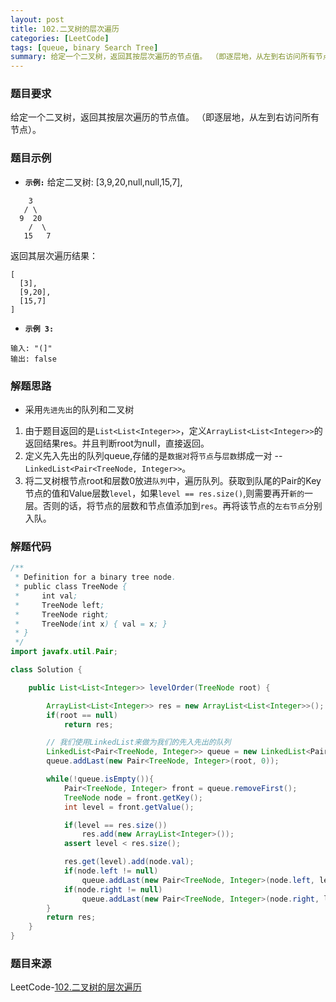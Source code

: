 ```yaml
---
layout: post
title: 102.二叉树的层次遍历
categories: [LeetCode]
tags: [queue, binary Search Tree]
summary: 给定一个二叉树，返回其按层次遍历的节点值。 （即逐层地，从左到右访问所有节点）。
---
```


### 题目要求
给定一个二叉树，返回其按层次遍历的节点值。 （即逐层地，从左到右访问所有节点）。

### 题目示例
- **`示例:`** 
给定二叉树: [3,9,20,null,null,15,7],
```
    3
   / \
  9  20
    /  \
   15   7
```
返回其层次遍历结果：
```
[
  [3],
  [9,20],
  [15,7]
]
```

- **`示例 3:`** 
```
输入: "(]"
输出: false
```

### 解题思路
- 采用`先进先出`的队列和二叉树
1. 由于题目返回的是`List<List<Integer>>`，定义`ArrayList<List<Integer>>`的返回结果res。并且判断root为null，直接返回。
1. 定义先入先出的队列queue,存储的是`数据对`将`节点`与`层数`绑成一对 -- `LinkedList<Pair<TreeNode, Integer>>`。
1. 将二叉树根节点root和层数0放进`队列`中，遍历队列。获取到队尾的Pair的Key节点的值和Value层数`level`，如果`level == res.size()`,则需要再开`新的`一层。否则的话，将节点的层数和节点值添加到`res`。再将该节点的`左右节点`分别入队。

### 解题代码
```java
/**
 * Definition for a binary tree node.
 * public class TreeNode {
 *     int val;
 *     TreeNode left;
 *     TreeNode right;
 *     TreeNode(int x) { val = x; }
 * }
 */
import javafx.util.Pair;

class Solution {

    public List<List<Integer>> levelOrder(TreeNode root) {

        ArrayList<List<Integer>> res = new ArrayList<List<Integer>>();
        if(root == null)
            return res;

        // 我们使用LinkedList来做为我们的先入先出的队列
        LinkedList<Pair<TreeNode, Integer>> queue = new LinkedList<Pair<TreeNode, Integer>>();
        queue.addLast(new Pair<TreeNode, Integer>(root, 0));

        while(!queue.isEmpty()){
            Pair<TreeNode, Integer> front = queue.removeFirst();
            TreeNode node = front.getKey();
            int level = front.getValue();

            if(level == res.size())
                res.add(new ArrayList<Integer>());
            assert level < res.size();

            res.get(level).add(node.val);
            if(node.left != null)
                queue.addLast(new Pair<TreeNode, Integer>(node.left, level + 1));
            if(node.right != null)
                queue.addLast(new Pair<TreeNode, Integer>(node.right, level + 1);
        }
        return res;
    }
}
```

### 题目来源
LeetCode-[102.二叉树的层次遍历](https://leetcode-cn.com/problems/binary-tree-level-order-traversal/)